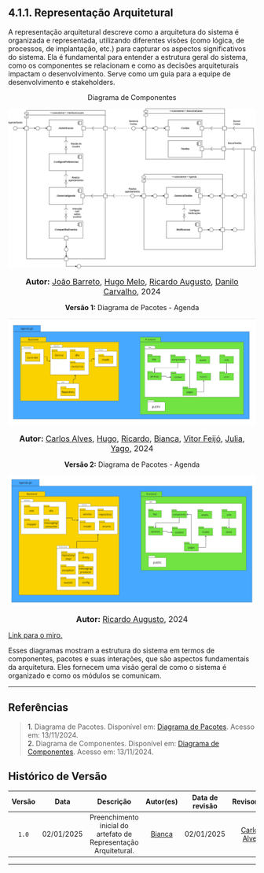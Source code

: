 ## 4.1.1. Representação Arquitetural

A representação arquitetural descreve como a arquitetura do sistema é organizada e representada, utilizando diferentes visões (como lógica, de processos, de implantação, etc.) para capturar os aspectos significativos do sistema. Ela é fundamental para entender a estrutura geral do sistema, como os componentes se relacionam e como as decisões arquiteturais impactam o desenvolvimento. Serve como um guia para a equipe de desenvolvimento e stakeholders.

<p align="center"> Diagrama de Componentes</p>

<center>

![Diagrama de Componentes](./imagens/DiagramaComponentes.jpg)

</center>

<font size="3"><p style="text-align: center"><b>Autor:</b> [João Barreto](https://github.com/JoaoBarreto03), [Hugo Melo](https://github.com/melohugo), [Ricardo Augusto](https://github.com/avmricardo), [Danilo Carvalho](https://github.com/Danilo-Carvalho-Antunes), 2024</p></font>

<p align="center" > <strong> Versão 1:</Strong> Diagrama de Pacotes - Agenda</font> <gitbr></p>

<center>

![Diagrama de pacotes versão 1](./imagens/diagrama_pacotes_v1.png)

</center>

<font size="3"><p style="text-align: center"><b>Autor:</b> [Carlos Alves](https://github.com/CADU110), [Hugo](https://github.com/melohugo), [Ricardo](https://github.com/avmricardo), [Bianca](https://github.com/BiancaPatrocinio7), [Vitor Feijó](https://github.com/vitorfleonardo), [Julia](https://github.com/juhvitoria4), [Yago](https://github.com/yagompassos), 2024</p></font>

<p align="center" > <strong> Versão 2:</Strong> Diagrama de Pacotes - Agenda</font> <gitbr></p>

<center>

![Diagrama de pacotes versão 2](./imagens/diagrama_pacotes_v2.png)

</center>

<font size="3"><p style="text-align: center"><b>Autor:</b> [Ricardo Augusto](https://github.com/avmricardo), 2024</p></font>

[Link para o miro.](https://miro.com/app/board/uXjVLAbgimw=/)

Esses diagramas mostram a estrutura do sistema em termos de componentes, pacotes e suas interações, que são aspectos fundamentais da arquitetura. Eles fornecem uma visão geral de como o sistema é organizado e como os módulos se comunicam.


---

## Referências

> <a>1.</a> Diagrama de Pacotes. Disponível em: [Diagrama de Pacotes](https://unbarqdsw2024-2.github.io/2024.2_G6_Agenda_Entrega_02/#/./foco3/d_pacotes). Acesso em: 13/11/2024. <br>
> <a>2.</a> Diagrama de Componentes. Disponível em: [Diagrama de Componentes](https://unbarqdsw2024-2.github.io/2024.2_G6_Agenda_Entrega_02/#/./foco1/d_componentes). Acesso em: 13/11/2024. <br>


## Histórico de Versão

| Versão | Data | Descrição | Autor(es) | Data de revisão | Revisor(es) |
| :-: | :-: | :-: | :-: | :-: | :-: |
| `1.0` | 02/01/2025  | Preenchimento inicial do artefato de Representação Arquitetural. | [Bianca](https://github.com/BiancaPatrocinio7)  | 02/01/2025  | [Carlos Alves](https://github.com/CADU110)|

---
